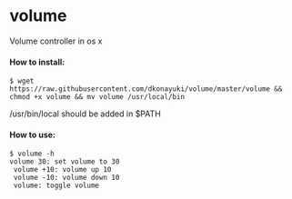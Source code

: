 # volume
Volume controller in os x

#### How to install:
```
$ wget https://raw.githubusercontent.com/dkonayuki/volume/master/volume && chmod +x volume && mv volume /usr/local/bin
```

/usr/bin/local should be added in $PATH

#### How to use:
```
$ volume -h
volume 30: set volume to 30
 volume +10: volume up 10
 volume -10: volume down 10
 volume: toggle volume
 ```
